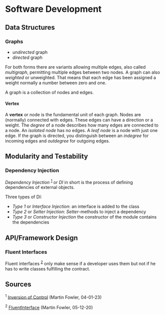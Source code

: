 # Software Development #

## Data Structures ##

### Graphs ###

*   _undirected_ graph
*   _directed_ graph

For both forms there are variants allowing multiple edges, also called _multigraph_, permitting multiple edges between two nodes. A graph can also _weighted_ or unweighted. That means that each edge has been assigned a weight normally a number between zero and one.

A graph is a collection of nodes and edges.

#### Vertex ####

A **vertex** or node is the fundamental unit of each graph. Nodes are (normally) connected with edges. These edges can have a direction or a weight. The _degree_ of a node describes how many edges are connected to a node. An _isolated node_ has no edges. A _leaf node_ is a node with just one edge. If the graph is directed, you distinguish between an _indegree_ for incoming edges and _outdegree_ for outgoing edges.

## Modularity and Testability ##

### Dependency Injection ###

_Dependency Injection_ <sup class="footnote">[1](#fn1)</sup> or _DI_ in short is the process of defining dependencies of external objects.

Three types of DI:

*   _Type 1_ or _Interface Injection_: an interface is added to the
    class
*   _Type 2_ or _Setter Injection_: _Setter_-methods to inject a
    dependency
*   _Type 3_ or _Constructor Injection_ the constructor of the module
    contains the dependencies

## API/Framework Design ##

### Fluent Interfaces ###

Fluent interfaces <sup class="footnote">[2](#fn2)</sup> only make sense if a developer uses them but not if he has to write classes fulfilling the contract.

## Sources ##

<p class="footnote" id="fn1"><sup>1</sup> <a href="http://martinfowler.com/articles/injection.html#InversionOfControl">Inversion of Control</a> (Martin Fowler, 04-01-23)</p>

<p class="footnote" id="fn2"><sup>2</sup> <a href="http://martinfowler.com/bliki/FluentInterface.html">FluentInterface</a> (Martin Fowler, 05-12-20)</p>
